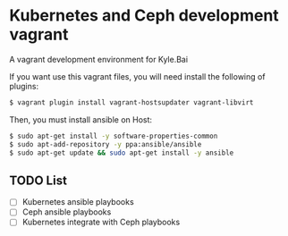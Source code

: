 # Kubernetes and Ceph development vagrant
A vagrant development environment for Kyle.Bai

If you want use this vagrant files, you will need install the following of plugins:
```sh
$ vagrant plugin install vagrant-hostsupdater vagrant-libvirt
```

Then, you must install ansible on Host:
```sh
$ sudo apt-get install -y software-properties-common
$ sudo apt-add-repository -y ppa:ansible/ansible
$ sudo apt-get update && sudo apt-get install -y ansible
```

## TODO List
- [ ] Kubernetes ansible playbooks
- [ ] Ceph ansible playbooks
- [ ] Kubernetes integrate with Ceph playbooks
